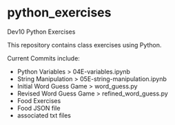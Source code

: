 # python_exercises
Dev10 Python Exercises

This repository contains class exercises using Python. 

Current Commits include: 
- Python Variables > 04E-variables.ipynb
- String Manipulation > 05E-string-manipulation.ipynb
- Initial Word Guess Game > word_guess.py
- Revised Word Guess Game > refined_word_guess.py
- Food Exercises
- Food JSON file
- associated txt files
